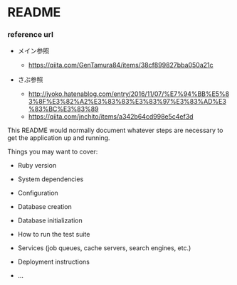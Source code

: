 # README

### reference url
- メイン参照
  - https://qiita.com/GenTamura84/items/38cf899827bba050a21c

- さぶ参照
  - http://jyoko.hatenablog.com/entry/2016/11/07/%E7%94%BB%E5%83%8F%E3%82%A2%E3%83%83%E3%83%97%E3%83%AD%E3%83%BC%E3%83%89
  - https://qiita.com/jnchito/items/a342b64cd998e5c4ef3d


This README would normally document whatever steps are necessary to get the
application up and running.

Things you may want to cover:

* Ruby version

* System dependencies

* Configuration

* Database creation

* Database initialization

* How to run the test suite

* Services (job queues, cache servers, search engines, etc.)

* Deployment instructions

* ...
